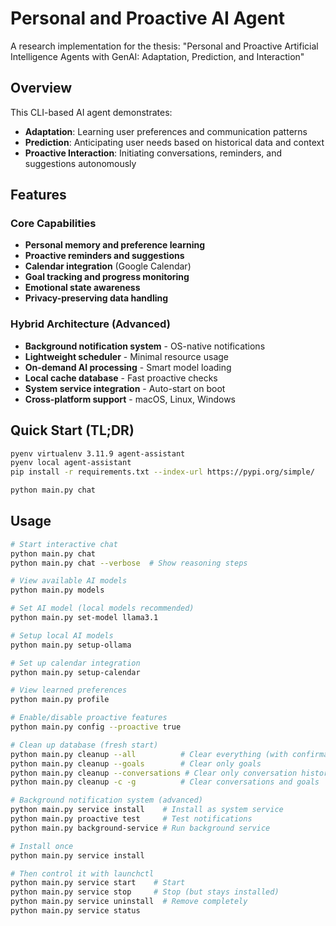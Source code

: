 # Personal and Proactive AI Agent

A research implementation for the thesis: "Personal and Proactive Artificial Intelligence Agents with GenAI: Adaptation, Prediction, and Interaction"

## Overview

This CLI-based AI agent demonstrates:
- **Adaptation**: Learning user preferences and communication patterns
- **Prediction**: Anticipating user needs based on historical data and context  
- **Proactive Interaction**: Initiating conversations, reminders, and suggestions autonomously

## Features

### Core Capabilities
- **Personal memory and preference learning**
- **Proactive reminders and suggestions** 
- **Calendar integration** (Google Calendar)
- **Goal tracking and progress monitoring**
- **Emotional state awareness**
- **Privacy-preserving data handling**

### Hybrid Architecture (Advanced)
- **Background notification system** - OS-native notifications
- **Lightweight scheduler** - Minimal resource usage
- **On-demand AI processing** - Smart model loading
- **Local cache database** - Fast proactive checks
- **System service integration** - Auto-start on boot
- **Cross-platform support** - macOS, Linux, Windows

## Quick Start (TL;DR)

```bash
pyenv virtualenv 3.11.9 agent-assistant
pyenv local agent-assistant
pip install -r requirements.txt --index-url https://pypi.org/simple/

python main.py chat
```
## Usage

```bash
# Start interactive chat
python main.py chat
python main.py chat --verbose  # Show reasoning steps

# View available AI models
python main.py models

# Set AI model (local models recommended)
python main.py set-model llama3.1

# Setup local AI models
python main.py setup-ollama

# Set up calendar integration
python main.py setup-calendar

# View learned preferences
python main.py profile

# Enable/disable proactive features
python main.py config --proactive true

# Clean up database (fresh start)
python main.py cleanup --all          # Clear everything (with confirmation)
python main.py cleanup --goals        # Clear only goals
python main.py cleanup --conversations # Clear only conversation history
python main.py cleanup -c -g          # Clear conversations and goals

# Background notification system (advanced)
python main.py service install    # Install as system service
python main.py proactive test     # Test notifications
python main.py background-service # Run background service

# Install once
python main.py service install

# Then control it with launchctl
python main.py service start    # Start
python main.py service stop     # Stop (but stays installed)
python main.py service uninstall  # Remove completely
python main.py service status
```